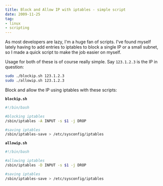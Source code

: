 ```yaml
---
title: Block and Allow IP with iptables - simple script
date: 2009-11-25
tag:
- linux
- scripting
---
```

As most developers are lazy, I'm a huge fan of scripts.  I've found myself lately having to add entries to iptables to block a single IP or a small subnet, so I made a quick script to make the job easier on myself.

<!--more-->

Usage for both of these is of course really simple.  Say `123.1.2.3` is the IP in question:
    
```bash
sudo ./blockip.sh 123.1.2.3
sudo ./allowip.sh 123.1.2.3
```

Block and allow the IP using iptables with these scripts:

**`blockip.sh`**
```bash
#!/bin/bash

#blocking iptables
/sbin/iptables -A INPUT -s $1 -j DROP

#saving iptables
/sbin/iptables-save > /etc/sysconfig/iptables
```

**`allowip.sh`**
```bash    
#!/bin/bash

#allowing iptables
/sbin/iptables -D INPUT -s $1 -j DROP

#saving iptables
/sbin/iptables-save > /etc/sysconfig/iptables
```
